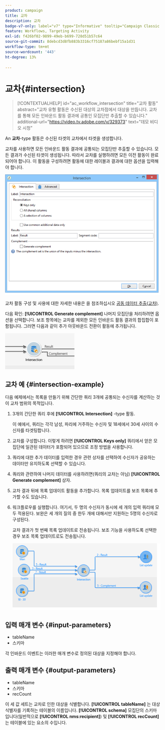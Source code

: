 ```yaml
---
product: campaign
title: 교차
description: 교차
badge-v7-only: label="v7" type="Informative" tooltip="Campaign Classic v7에만 적용"
feature: Workflows, Targeting Activity
exl-id: f426bf02-9899-49eb-b699-728d51b57c64
source-git-commit: 8debcd3d8fb883b3316cf75187a86bebf15a1d31
workflow-type: tm+mt
source-wordcount: '443'
ht-degree: 13%

---
```


# 교차{#intersection}

>[!CONTEXTUALHELP]
>id="ac_workflow_intersection"
>title="교차 활동"
>abstract="교차 유형 활동은 수신된 대상의 교차점에서 대상을 만듭니다. 교차를 통해 모든 인바운드 활동 결과에 공통인 모집단만 추출할 수 있습니다."
>additional-url="https://video.tv.adobe.com/v/329373" text="데모 비디오 시청"




An **교차**-type 활동은 수신된 타겟의 교차에서 타겟을 생성합니다.

교차를 사용하면 모든 인바운드 활동 결과에 공통되는 모집단만 추출할 수 있습니다. 모든 결과가 수신된 타겟이 생성됩니다. 따라서 교차를 실행하려면 모든 이전 활동이 완료되어야 합니다. 이 활동을 구성하려면 활동에 대한 레이블과 결과에 대한 옵션을 입력해야 합니다.

![](assets/s_user_segmentation_inter.png)

교차 활동 구성 및 사용에 대한 자세한 내용은 을 참조하십시오 [공동 데이터 추출(교차)](targeting-data.md#extracting-joint-data--intersection-).

다음 확인: **[!UICONTROL Generate complement]** 나머지 모집단을 처리하려면 옵션을 선택합니다. 보조 항목에는 교차를 제외한 모든 인바운드 활동 결과의 합집합이 포함됩니다. 그러면 다음과 같이 추가 아웃바운드 전환이 활동에 추가됩니다.

![](assets/s_user_segmentation_inter_compl.png)

## 교차 예 {#intersection-example}

다음 예제에서는 목록을 만들기 위해 간단한 쿼리 3개에 공통되는 수신자를 계산하는 것이 교차 범위의 목적입니다.

1. 3개의 간단한 쿼리 후에 **[!UICONTROL Intersection]** -type 활동.

   이 예에서, 쿼리는 각각 남성, 파리에 거주하는 수신자 및 18세에서 30세 사이의 수신자를 타겟팅합니다.

1. 교차를 구성합니다. 이렇게 하려면 **[!UICONTROL Keys only]** 쿼리에서 얻은 모집단에 일관된 데이터가 포함되어 있으므로 조정 방법을 사용합니다.
1. 쿼리에 대한 추가 데이터를 입력한 경우 관련 상자를 선택하여 수신자가 공유하는 데이터만 유지하도록 선택할 수 있습니다.
1. 쿼리와 관련하여 나머지 데이터를 사용하려면(쿼리의 교차는 아님) **[!UICONTROL Generate complement]** 상자.
1. 교차 결과 뒤에 목록 업데이트 활동을 추가합니다. 목록 업데이트를 보조 목록에 추가할 수도 있습니다.
1. 워크플로우를 실행합니다. 여기서, 두 명의 수신자가 동시에 세 개의 입력 쿼리에 모두 적용된다. 보완은 세 개의 질의 중 한두 개에 대해서만 지원하는 5명의 수신자로 구성된다.

   교차 결과가 첫 번째 목록 업데이트로 전송됩니다. 보조 기능을 사용하도록 선택한 경우 보조 목록 업데이트로도 전송됩니다.

   ![](assets/intersection_example.png)

## 입력 매개 변수 {#input-parameters}

* tableName
* 스키마

각 인바운드 이벤트는 이러한 매개 변수로 정의된 대상을 지정해야 합니다.

## 출력 매개 변수 {#output-parameters}

* tableName
* 스키마
* recCount

이 세 값 세트는 교차로 인한 대상을 식별합니다. **[!UICONTROL tableName]** 는 대상 식별자를 기록하는 테이블의 이름입니다. **[!UICONTROL schema]** 모집단의 스키마입니다(일반적으로 **[!UICONTROL nms:recipient]**) 및 **[!UICONTROL recCount]** 는 테이블에 있는 요소의 수입니다.
